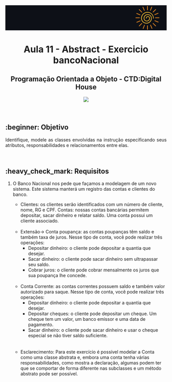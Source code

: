 <div align="center"><img src="https://github.com/lipollis/Imagens-Git/blob/main/banner_assinatura.svg" /></div>
 
<h1 align="center"> Aula 11 - Abstract - Exercicio bancoNacional </h1>
<h2 align="center"> Programação Orientada a Objeto - CTD:Digital House </h2>

<div align="center">
  <img src="https://cdn.jsdelivr.net/gh/devicons/devicon/icons/java/java-original-wordmark.svg" width="70px"/>
  <br>
  <br>
</div>  

<br>
<h2>:beginner: Objetivo</h2>

<p align="justify">Identifique, modele as classes envolvidas na instrução especificando seus atributos,
responsabilidades e relacionamentos entre elas.
</p>

<br>
<h2>:heavy_check_mark: Requisitos </h2>

<ol>
  <li>O Banco Nacional nos pede que façamos a modelagem de um novo sistema. Este sistema manterá um registro das contas e clientes do banco.</li>
    <ul>
      <li>Clientes: os clientes serão identificados com um número de cliente, nome, RG e CPF. Contas: nossas contas bancárias permitem depositar, sacar dinheiro e relatar saldo. Uma conta possui um cliente associado.</li><br>
      <li>Extensão-> Conta poupança: as contas poupanças têm saldo e também taxa de juros. Nesse tipo de conta, você pode realizar três operações:
          <ul>
            <li>Depositar dinheiro: o cliente pode depositar a quantia que desejar.</li>
            <li>Sacar dinheiro: o cliente pode sacar dinheiro sem ultrapassar seu saldo.</li>
            <li>Cobrar juros: o cliente pode cobrar mensalmente os juros que sua poupança lhe concede.</li><br>
          </ul>
      </li>
      <li>Conta Corrente: as contas correntes possuem saldo e também valor autorizado para saque. Nesse tipo de conta, você pode realizar três operações:
          <ul>
            <li>Depositar dinheiro: o cliente pode depositar a quantia que desejar.</li>
            <li>Depositar cheques: o cliente pode depositar um cheque. Um cheque tem um valor, um banco emissor e uma data de pagamento.</li>
            <li>Sacar dinheiro: o cliente pode sacar dinheiro e usar o cheque especial se não tiver saldo suficiente.</li><br>
          </ul>
      </li>
      <br>
      <li>Esclarecimento: Para este exercício é possível modelar a Conta como uma classe abstrata e, embora uma conta tenha várias responsabilidades, como mostra a declaração, algumas podem ter que se comportar de forma diferente nas subclasses e um método abstrato pode ser possível.</li>
  </ul>
</ol>
